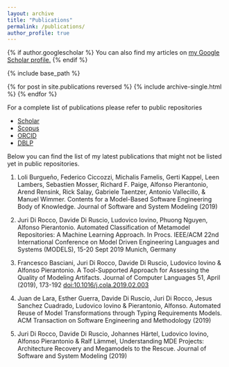 ```yaml
---
layout: archive
title: "Publications"
permalink: /publications/
author_profile: true
---
```


{% if author.googlescholar %}
  You can also find my articles on <u><a href="{{author.googlescholar}}">my Google Scholar profile</a>.</u>
{% endif %}

{% include base_path %}

{% for post in site.publications reversed %}
  {% include archive-single.html %}
{% endfor %}


For a complete list of publications please refer to public repositories

* [Scholar](https://scholar.google.it/citations?user=JVTAEMMAAAAJ&hl=en)
* [Scopus](https://www.scopus.com/authid/detail.uri?authorId=15064742800)
* [ORCID](http://orcid.org/0000-0002-5231-3952)
* [DBLP](https://dblp.org/pers/hd/p/Pierantonio:Alfonso)

Below you can find the list of my latest publications that might not be listed yet in public repositories.

1. Loli Burgueño, Federico Ciccozzi, Michalis Famelis, Gerti Kappel, Leen Lambers, Sebastien Mosser, Richard F. Paige, Alfonso Pierantonio, Arend Rensink, Rick Salay, Gabriele Taentzer, Antonio Vallecillo, & Manuel Wimmer. Contents for a Model-Based Software Engineering Body of Knowledge. Journal of Software and System Modeling (2019) 

1. Juri Di Rocco, Davide Di Ruscio, Ludovico Iovino, Phuong Nguyen, Alfonso Pierantonio. Automated Classification of Metamodel Repositories: A Machine Learning Approach. In Procs. IEEE/ACM 22nd International Conference on Model Driven Engineering Languages and Systems (MODELS), 15-20 Sept 2019 Munich, Germany

1. Francesco Basciani, Juri Di Rocco, Davide Di Ruscio, Ludovico Iovino & Alfonso Pierantonio. A Tool-Supported Approach for Assessing the Quality of Modeling Artifacts. Journal of Computer Languages 51, April (2019), 173-192 [doi:10.1016/j.cola.2019.02.003](https://doi.org/10.1016/j.cola.2019.02.003)

1. Juan de Lara, Esther Guerra, Davide Di Ruscio, Juri Di Rocco, Jesus Sanchez Cuadrado, Ludovico Iovino & Pierantonio, Alfonso. Automated Reuse of Model Transformations through Typing Requirements Models. ACM Transaction on Software Engineering and Methodology (2019)

1. Juri Di Rocco, Davide Di Ruscio, Johannes Härtel, Ludovico Iovino, Alfonso Pierantonio & Ralf Lämmel, Understanding MDE Projects: Architecture Recovery and Megamodels to the Rescue. Journal of Software and System Modeling (2019) 




